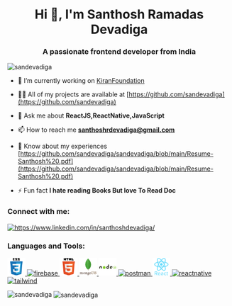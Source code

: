 <h1 align="center">Hi 👋, I'm Santhosh Ramadas Devadiga</h1>
<h3 align="center">A passionate frontend developer from India</h3>

<p align="left"> <img src="https://komarev.com/ghpvc/?username=sandevadiga&label=Profile%20views&color=0e75b6&style=flat" alt="sandevadiga" /> </p>

- 🔭 I’m currently working on [KiranFoundation](https://github.com/kiran-foundation)

- 👨‍💻 All of my projects are available at [https://github.com/sandevadiga](https://github.com/sandevadiga)

- 💬 Ask me about **ReactJS,ReactNative,JavaScript**

- 📫 How to reach me **santhoshrdevadiga@gmail.com**

- 📄 Know about my experiences [https://github.com/sandevadiga/sandevadiga/blob/main/Resume-Santhosh%20.pdf](https://github.com/sandevadiga/sandevadiga/blob/main/Resume-Santhosh%20.pdf)

- ⚡ Fun fact **I hate reading Books But love To Read Doc**

<h3 align="left">Connect with me:</h3>
<p align="left">
<a href="https://linkedin.com/in/https://www.linkedin.com/in/santhoshdevadiga/" target="blank"><img align="center" src="https://media.licdn.com/dms/image/D5635AQE8MJHk6wxnCw/profile-framedphoto-shrink_400_400/0/1669086816023?e=1700658000&v=beta&t=-c3dDDCRClwxxOCrBMmnGN4u2D9hh6lm1kuN8deuppM" alt="https://www.linkedin.com/in/santhoshdevadiga/" height="30" width="40" /></a>
</p>

<h3 align="left">Languages and Tools:</h3>
<p align="left"> <a href="https://www.w3schools.com/css/" target="_blank" rel="noreferrer"> <img src="https://raw.githubusercontent.com/devicons/devicon/master/icons/css3/css3-original-wordmark.svg" alt="css3" width="40" height="40"/> </a> <a href="https://firebase.google.com/" target="_blank" rel="noreferrer"> <img src="https://www.vectorlogo.zone/logos/firebase/firebase-icon.svg" alt="firebase" width="40" height="40"/> </a> <a href="https://www.w3.org/html/" target="_blank" rel="noreferrer"> <img src="https://raw.githubusercontent.com/devicons/devicon/master/icons/html5/html5-original-wordmark.svg" alt="html5" width="40" height="40"/> </a> <a href="https://www.mongodb.com/" target="_blank" rel="noreferrer"> <img src="https://raw.githubusercontent.com/devicons/devicon/master/icons/mongodb/mongodb-original-wordmark.svg" alt="mongodb" width="40" height="40"/> </a> <a href="https://nodejs.org" target="_blank" rel="noreferrer"> <img src="https://raw.githubusercontent.com/devicons/devicon/master/icons/nodejs/nodejs-original-wordmark.svg" alt="nodejs" width="40" height="40"/> </a> <a href="https://postman.com" target="_blank" rel="noreferrer"> <img src="https://www.vectorlogo.zone/logos/getpostman/getpostman-icon.svg" alt="postman" width="40" height="40"/> </a> <a href="https://reactjs.org/" target="_blank" rel="noreferrer"> <img src="https://raw.githubusercontent.com/devicons/devicon/master/icons/react/react-original-wordmark.svg" alt="react" width="40" height="40"/> </a> <a href="https://reactnative.dev/" target="_blank" rel="noreferrer"> <img src="https://reactnative.dev/img/header_logo.svg" alt="reactnative" width="40" height="40"/> </a> <a href="https://tailwindcss.com/" target="_blank" rel="noreferrer"> <img src="https://www.vectorlogo.zone/logos/tailwindcss/tailwindcss-icon.svg" alt="tailwind" width="40" height="40"/> </a> </p>

<p><img align="left" src="https://github-readme-stats.vercel.app/api/top-langs?username=sandevadiga&show_icons=true&locale=en&layout=compact" alt="sandevadiga" /></p>

<p>&nbsp;<img align="center" src="https://github-readme-stats.vercel.app/api?username=sandevadiga&show_icons=true&locale=en" alt="sandevadiga" /></p>
